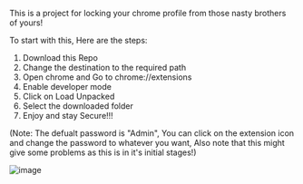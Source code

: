 This is a project for locking your chrome profile from those nasty brothers of yours!

To start with this, Here are the steps:

1. Download this Repo
2. Change the destination to the required path
3. Open chrome and Go to chrome://extensions
4. Enable developer mode
5. Click on Load Unpacked
6. Select the downloaded folder
7. Enjoy and stay Secure!!!

(Note: The defualt password is "Admin", You can click on the extension icon and change the password to whatever you want, Also note that this might give some problems as this is in it's initial stages!)

![image](https://github.com/user-attachments/assets/1fd54328-fbd8-4ac9-a5fd-425d110cde55)
